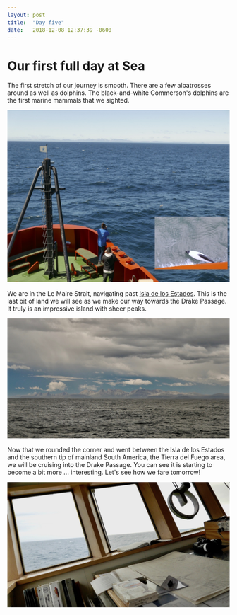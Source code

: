```yaml
---
layout: post
title:  "Day five"
date:   2018-12-08 12:37:39 -0600
---
```

# Our first full day at Sea
The first stretch of our journey is smooth. There are a few albatrosses around as well as dolphins. The black-and-white Commerson's dolphins are the first marine mammals that we sighted. 

![Dolphins and albatross](/assets/blog_photos/181208/p1060099_2.jpg)

We are in the Le Maire Strait, navigating past [Isla de los Estados][Isla-Estados]. This is the last bit of land we will see as we make our way towards the Drake Passage. It truly is an impressive island with sheer peaks. 

![Our research vessel](/assets/blog_photos/181208/p1060100.jpg)

Now that we rounded the corner and went between the Isla de los Estados and the southern tip of mainland South America, the Tierra del Fuego area, we will be cruising into the Drake Passage. You can see it is starting to become a bit more ... interesting. Let's see how we fare tomorrow!

![Starting the Drake](/assets/blog_photos/181208/20181209screenshot.jpg)

[Isla-Estados]: https://en.wikipedia.org/wiki/Isla_de_los_Estados